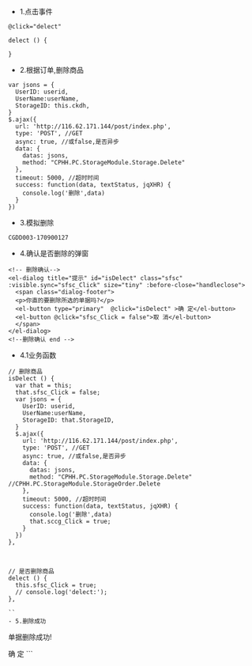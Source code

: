 - 1.点击事件
```  
@click="delect"

delect () {

}
```  
- 2.根据订单,删除商品
```
var jsons = {
  UserID: userid,
  UserName:userName,
  StorageID: this.ckdh,
}
$.ajax({
  url: 'http://116.62.171.144/post/index.php',
  type: 'POST', //GET
  async: true, //或false,是否异步
  data: {
    datas: jsons,
    method: "CPHH.PC.StorageModule.Storage.Delete"
  },
  timeout: 5000, //超时时间
  success: function(data, textStatus, jqXHR) {
    console.log('删除',data)
  }
})

```
- 3.模拟删除
```
CGDD003-170900127
```
- 4.确认是否删除的弹窗
```
<!-- 删除确认-->
<el-dialog title="提示" id="isDelect" class="sfsc" :visible.sync="sfsc_Click" size="tiny" :before-close="handleclose">
  <span class="dialog-footer">
  <p>你直的要删除所选的单据吗?</p>
  <el-button type="primary"  @click="isDelect" >确 定</el-button>
  <el-button @click="sfsc_Click = false">取 消</el-button>
  </span>
</el-dialog>
<!--删除确认 end -->
```

- 4.1业务函数
```
// 删除商品
isDelect () {
  var that = this;
  that.sfsc_Click = false;
  var jsons = {
    UserID: userid,
    UserName:userName,
    StorageID: that.StorageID,
  }
  $.ajax({
    url: 'http://116.62.171.144/post/index.php',
    type: 'POST', //GET
    async: true, //或false,是否异步
    data: {
      datas: jsons,
      method: "CPHH.PC.StorageModule.Storage.Delete" //CPHH.PC.StorageModule.StorageOrder.Delete
    },
    timeout: 5000, //超时时间
    success: function(data, textStatus, jqXHR) {
      console.log('删除',data)
      that.sccg_Click = true;
    }
  })
},



// 是否删除商品
delect () {
  this.sfsc_Click = true;
  // console.log('delect:');
},

``
- 5.删除成功

```
<!-- 删除成功-->
<el-dialog title="提示" id="djsccg" class="djsccg" :visible.sync="djsccg_Click" size="tiny" :before-close="handleclose">
  <span class="dialog-footer">
  <p>单据删除成功!</p>
    <el-button type="primary"  @click="djsc_click" >确 定</el-button>
  </span>
</el-dialog>
<!--删除成功 end -->
```